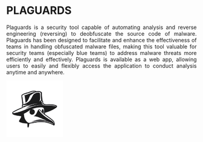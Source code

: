 # PLAGUARDS


<p align="justify">Plaguards is a security tool capable of automating analysis and reverse engineering (reversing) to deobfuscate the source code of malware. Plaguards has been designed to facilitate and enhance the effectiveness of teams in handling obfuscated malware files, making this tool valuable for security teams (especially blue teams) to address malware threats more efficiently and effectively. Plaguards is available as a web app, allowing users to easily and flexibly access the application to conduct analysis anytime and anywhere.</p>





<img src="https://github.com/Bread-Yolk/plaguards/blob/c46f8ecf04aebe276d02e7a89261fe097e275ec6/raw-web/assets/1.0.png" alt="Plaguards Logo" height="150" />
